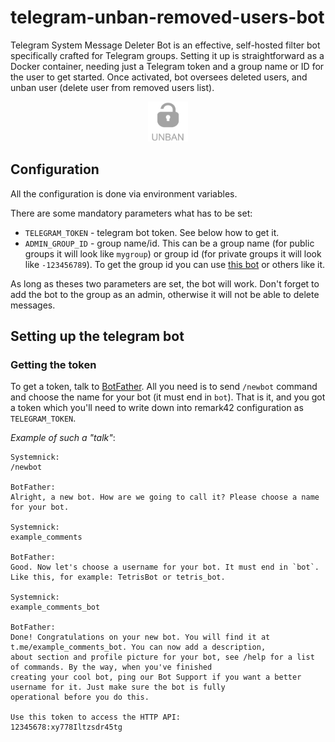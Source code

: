 # telegram-unban-removed-users-bot

Telegram System Message Deleter Bot is an effective, self-hosted filter bot specifically crafted for Telegram groups.
Setting it up is straightforward as a Docker container, needing just a Telegram token and a group name or ID for the
user to get started. Once activated, bot oversees deleted users, and unban user (delete user from removed users list).

<div align="center">
  <img class="logo" src="logo.png" width="64px" alt="Telegram System Message Deleter Bot"/>
</div>

## Configuration

All the configuration is done via environment variables.

There are some mandatory parameters what has to be set:

- `TELEGRAM_TOKEN` - telegram bot token. See below how to get it.
- `ADMIN_GROUP_ID` - group name/id. This can be a group name (for public groups it will look like `mygroup`) or group
  id (for private groups it will look like `-123456789`). To get the group id you can
  use [this bot](https://t.me/myidbot) or others like it.

As long as theses two parameters are set, the bot will work. Don't forget to add the bot to the group as an admin,
otherwise it will not be able to delete messages.

## Setting up the telegram bot

### Getting the token

To get a token, talk to [BotFather](https://core.telegram.org/bots#6-botfather). All you need is to send `/newbot`
command and choose the name for your bot (it must end in `bot`). That is it, and you got a token which you'll need to
write down into remark42 configuration as `TELEGRAM_TOKEN`.

_Example of such a "talk"_:

```
Systemnick:
/newbot

BotFather:
Alright, a new bot. How are we going to call it? Please choose a name for your bot.

Systemnick:
example_comments

BotFather:
Good. Now let's choose a username for your bot. It must end in `bot`. Like this, for example: TetrisBot or tetris_bot.

Systemnick:
example_comments_bot

BotFather:
Done! Congratulations on your new bot. You will find it at t.me/example_comments_bot. You can now add a description,
about section and profile picture for your bot, see /help for a list of commands. By the way, when you've finished
creating your cool bot, ping our Bot Support if you want a better username for it. Just make sure the bot is fully
operational before you do this.

Use this token to access the HTTP API:
12345678:xy778Iltzsdr45tg
```
